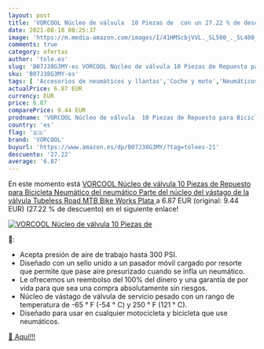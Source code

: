 ```yaml
---
layout: post
title: 'VORCOOL Núcleo de válvula  10 Piezas de  con un 27.22 % de descuento'
date: 2021-08-18 08:25:37
image: 'https://m.media-amazon.com/images/I/41HMScbjVVL._SL500_._SL400_.jpg'
comments: true
category: ofertas
author: 'tole.es'
slug: 'B07J38G3MY-es VORCOOL Núcleo de válvula 10 Piezas de Repuesto para...'
sku: 'B07J38G3MY-es'
tags: [ 'Accesorios de neumáticos y llantas','Coche y moto','Neumáticos y llantas de automoción','Tapas para válvulas de neumáticos','bicicleta','vorcool', ]
actualPrice: 6.87 EUR
currency: EUR
price: 6.87
comparePrice: 9.44 EUR
prodname: 'VORCOOL Núcleo de válvula  10 Piezas de Repuesto para Bicicleta Neumático del neumático Parte del núcleo del vástago de la válvula Tubeless Road MTB Bike Works  Plata '
country: 'es'
flag: '🇪🇸'
brand: 'VORCOOL'
buyurl: 'https://www.amazon.es/dp/B07J38G3MY/?tag=tolees-21'
descuento: '27.22'
average: '6.87'
---
```


En este momento está [VORCOOL Núcleo de válvula  10 Piezas de Repuesto para Bicicleta Neumático del neumático Parte del núcleo del vástago de la válvula Tubeless Road MTB Bike Works  Plata ](https://www.amazon.es/dp/B07J38G3MY/?tag=tolees-21) a 6.87 EUR (original: 9.44 EUR) (27.22 %  de descuento) en el siguiente enlace!

[![VORCOOL Núcleo de válvula  10 Piezas de ](https://m.media-amazon.com/images/I/41HMScbjVVL._SL500_._SL400_.jpg)](https://www.amazon.es/dp/B07J38G3MY/?tag=tolees-21)

🔎:

- Acepta presión de aire de trabajo hasta 300 PSI.
- Diseñado con un sello unido a un pasador móvil cargado por resorte que permite que pase aire presurizado cuando se infla un neumático.
- Le ofrecemos un reembolso del 100% del dinero y una garantía de por vida para que sea una compra absolutamente sin riesgos.
- Núcleo de vástago de válvula de servicio pesado con un rango de temperatura de -65 ° F (-54 ° C) y 250 ° F (121 ° C).
- Diseñado para usar en cualquier motocicleta y bicicleta que use neumáticos.

[🛒 Aquí!!!](https://www.amazon.es/dp/B07J38G3MY/?tag=tolees-21)
